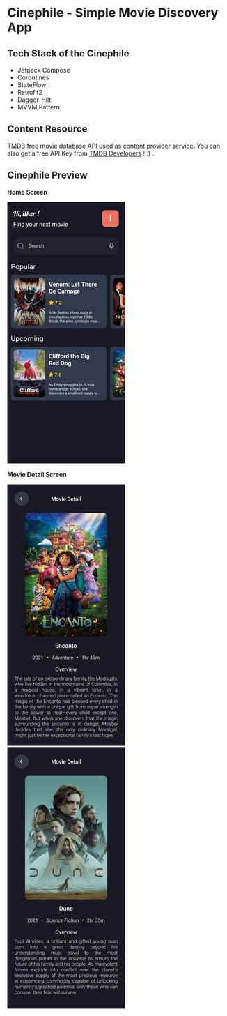 Cinephile - Simple Movie Discovery App
======================================

Tech Stack of the Cinephile
---------------------------

* Jetpack Compose
* Coroutines
* StateFlow
* Retrofit2
* Dagger-Hilt
* MVVM Pattern

Content Resource
----------------

TMDB free movie database API used as content provider service. 
You can also get a free API Key from [TMDB Developers](https://developers.themoviedb.org/3/getting-started/introduction) ! :) .

Cinephile Preview
----------------

**Home Screen**

![home-screen-view](home_screen_view.jpg "Home Screen")

**Movie Detail Screen**

![movie-detail-screen-view-1](movie_detail_screen_view_1.jpg "Movie Detail Screen 1" ) ![movie-detail-screen-view-2](movie_detail_screen_view_2.jpg "Movie Detail Screen 2" )




